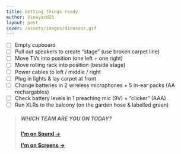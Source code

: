 ```yaml
---
title: Getting things ready
author: Vineyard25
layout: post
cover: /assets/images/dinosaur.gif
---
```


- [ ] Empty cupboard
- [ ] Pull out speakers to create “stage” (use broken carpet line)
- [ ] Move TVs into position (one left + one right)
- [ ] Move rolling rack into position (beside stage)
- [ ] Power cables to left / middle / right
- [ ] Plug in lights & lay carpet at front
- [ ] Change batteries in 2 wireless microphones + 5 in-ear packs (AA rechargables)
- [ ] Check battery levels in 1 preaching mic (9V) + “clicker” (AAA)
- [ ] Run XLRs to the balcony (on the garden hose & labelled green) 

> ##### WHICH TEAM ARE YOU ON TODAY?
>
> **[I'm on Sound &rarr;](/docs/sound)**
>
> **[I'm on Screens &rarr;](/docs/screens)**